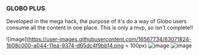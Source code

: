 ### GLOBO PLUS

Developed in the mega hack, the purpose of it's do a way of Globo users consume all the content in one place. This is only a mvp, so isn't complete!!

![image](https://user-images.githubusercontent.com/16567734/83071824-1b08c000-a044-11ea-9374-d65dc4f9bb14.png = 100px)
![image](https://user-images.githubusercontent.com/16567734/83071881-31168080-a044-11ea-8f56-9698a297b7ba.png)
![image](https://user-images.githubusercontent.com/16567734/83071901-3d9ad900-a044-11ea-89dd-9d99f8fa1a36.png)
